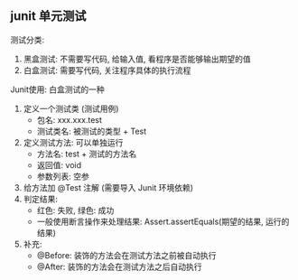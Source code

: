## junit 单元测试

测试分类:

1. 黑盒测试: 不需要写代码, 给输入值, 看程序是否能够输出期望的值
2. 白盒测试: 需要写代码, 关注程序具体的执行流程



Junit使用: 白盒测试的一种

1. 定义一个测试类 (测试用例)
   + 包名: xxx.xxx.test
   + 测试类名: 被测试的类型 + Test
2. 定义测试方法: 可以单独运行
   + 方法名: test + 测试的方法名
   + 返回值: void
   + 参数列表: 空参
3. 给方法加 @Test 注解 (需要导入 Junit 环境依赖)
4. 判定结果: 
   + 红色: 失败,  绿色: 成功
   + 一般使用断言操作来处理结果: Assert.assertEquals(期望的结果, 运行的结果)
5. 补充: 
   + @Before: 装饰的方法会在测试方法之前被自动执行
   + @After: 装饰的方法会在测试方法之后自动执行